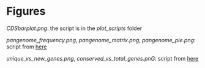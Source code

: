 # Figures

*CDSbarplot.png*: the script is in the *plot_scripts* folder

*pangenome_frequency.png*, *pangenome_matrix.png*, *pangenome_pie.png*: script from [here](https://github.com/sanger-pathogens/Roary/blob/master/contrib/roary_plots/roary_plots.py)

*unique_vs_new_genes.png*, *conserved_vs_total_genes.pnG*: script from [here](https://github.com/sanger-pathogens/Roary/blob/master/bin/create_pan_genome_plots.R)
